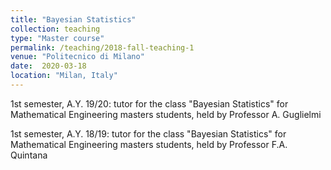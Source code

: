 ```yaml
---
title: "Bayesian Statistics"
collection: teaching
type: "Master course"
permalink: /teaching/2018-fall-teaching-1
venue: "Politecnico di Milano"
date:  2020-03-18
location: "Milan, Italy"
---
```


1st semester, A.Y. 19/20: tutor for the class "Bayesian Statistics" for Mathematical Engineering masters students, held by Professor A. Guglielmi

1st semester, A.Y. 18/19: tutor for the class "Bayesian Statistics" for Mathematical Engineering masters students, held by Professor F.A. Quintana

